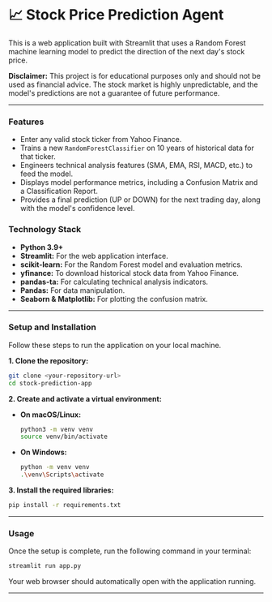 # 📈 Stock Price Prediction Agent

This is a web application built with Streamlit that uses a Random Forest machine learning model to predict the direction of the next day's stock price.

**Disclaimer:** This project is for educational purposes only and should not be used as financial advice. The stock market is highly unpredictable, and the model's predictions are not a guarantee of future performance.

---

### Features

-   Enter any valid stock ticker from Yahoo Finance.
-   Trains a new `RandomForestClassifier` on 10 years of historical data for that ticker.
-   Engineers technical analysis features (SMA, EMA, RSI, MACD, etc.) to feed the model.
-   Displays model performance metrics, including a Confusion Matrix and a Classification Report.
-   Provides a final prediction (UP or DOWN) for the next trading day, along with the model's confidence level.

### Technology Stack

-   **Python 3.9+**
-   **Streamlit:** For the web application interface.
-   **scikit-learn:** For the Random Forest model and evaluation metrics.
-   **yfinance:** To download historical stock data from Yahoo Finance.
-   **pandas-ta:** For calculating technical analysis indicators.
-   **Pandas:** For data manipulation.
-   **Seaborn & Matplotlib:** For plotting the confusion matrix.

---

### Setup and Installation

Follow these steps to run the application on your local machine.

**1. Clone the repository:**
```bash
git clone <your-repository-url>
cd stock-prediction-app
```

**2. Create and activate a virtual environment:**

*   **On macOS/Linux:**
    ```bash
    python3 -m venv venv
    source venv/bin/activate
    ```
*   **On Windows:**
    ```bash
    python -m venv venv
    .\venv\Scripts\activate
    ```

**3. Install the required libraries:**
```bash
pip install -r requirements.txt
```

---

### Usage

Once the setup is complete, run the following command in your terminal:

```bash
streamlit run app.py
```

Your web browser should automatically open with the application running.

---

